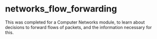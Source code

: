 # networks_flow_forwarding
This was completed for a Computer Networks module, to learn about decisions to forward flows of packets, and the information necessary for this.
